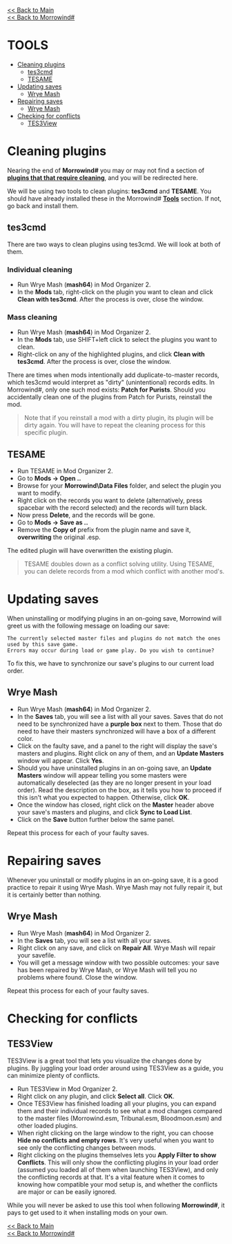 [<< Back to Main](https://github.com/Sigourn/morrowind-sharp/blob/master/readme.md#morrowind-a-morrowind-modding-guide)  
[<< Back to Morrowind#](https://github.com/Sigourn/morrowind-sharp/blob/master/mw%23.md#morrowind)

# TOOLS

- [Cleaning plugins](https://github.com/Sigourn/morrowind-sharp/blob/master/mwtools.md#cleaning-plugins)
  - [tes3cmd](https://github.com/Sigourn/morrowind-sharp/blob/master/mwtools.md#tes3cmd)
  - [TESAME](https://github.com/Sigourn/morrowind-sharp/blob/master/mwtools.md#tesame)
- [Updating saves](https://github.com/Sigourn/morrowind-sharp/blob/master/mwtools.md#updating-saves)
  - [Wrye Mash](https://github.com/Sigourn/morrowind-sharp/blob/master/mwtools.md#wrye-mash)
- [Repairing saves](https://github.com/Sigourn/morrowind-sharp/blob/master/mwtools.md#repairing-saves)
  - [Wrye Mash](https://github.com/Sigourn/morrowind-sharp/blob/master/mwtools.md#wrye-mash-1)
- [Checking for conflicts](https://github.com/Sigourn/morrowind-sharp/blob/master/mwtools.md#checking-for-conflicts)
  - [TES3View](https://github.com/Sigourn/morrowind-sharp/blob/master/mwtools.md#tes3view)

# Cleaning plugins

Nearing the end of **Morrowind#** you may or may not find a section of [**plugins that that require cleaning**](https://github.com/Sigourn/morrowind-sharp/blob/master/mw%23.md#cleaning-our-plugins), and you will be redirected here.

We will be using two tools to clean plugins: **tes3cmd** and **TESAME**. You should have already installed these in the Morrowind# [**Tools**](https://github.com/Sigourn/morrowind-sharp/blob/master/mw%23.md#tools) section. If not, go back and install them.

## tes3cmd

There are two ways to clean plugins using tes3cmd. We will look at both of them.

### Individual cleaning

- Run Wrye Mash (**mash64**) in Mod Organizer 2.
- In the **Mods** tab, right-click on the plugin you want to clean and click **Clean with tes3cmd**. After the process is over, close the window.

### Mass cleaning

- Run Wrye Mash (**mash64**) in Mod Organizer 2.
- In the **Mods** tab, use SHIFT+left click to select the plugins you want to clean.
- Right-click on any of the highlighted plugins, and click **Clean with tes3cmd**. After the process is over, close the window.

There are times when mods intentionally add duplicate-to-master records, which tes3cmd would interpret as "dirty" (unintentional) records edits. In Morrowind#, only one such mod exists: **Patch for Purists**. Should you accidentally clean one of the plugins from Patch for Purists, reinstall the mod.

> Note that if you reinstall a mod with a dirty plugin, its plugin will be dirty again. You will have to repeat the cleaning process for this specific plugin.

## TESAME

- Run TESAME in Mod Organizer 2.
- Go to **Mods -> Open ..**
- Browse for your **Morrowind\Data Files** folder, and select the plugin you want to modify.
- Right click on the records you want to delete (alternatively, press spacebar with the record selected) and the records will turn black.
- Now press **Delete**, and the records will be gone.
- Go to **Mods -> Save as ..**
- Remove the **Copy of** prefix from the plugin name and save it, **overwriting** the original .esp.

The edited plugin will have overwritten the existing plugin.

> TESAME doubles down as a conflict solving utility. Using TESAME, you can delete records from a mod which conflict with another mod's.

# Updating saves

When uninstalling or modifying plugins in an on-going save, Morrowind will greet us with the following message on loading our save:
```
The currently selected master files and plugins do not match the ones used by this save game. 
Errors may occur during load or game play. Do you wish to continue?
```
To fix this, we have to synchronize our save's plugins to our current load order.

## Wrye Mash

- Run Wrye Mash (**mash64**) in Mod Organizer 2.
- In the **Saves** tab, you will see a list with all your saves. Saves that do not need to be synchronized have a **purple box** next to them. Those that do need to have their masters synchronized will have a box of a different color.
- Click on the faulty save, and a panel to the right will display the save's masters and plugins. Right click on any of them, and an **Update Masters** window will appear. Click **Yes**.
- Should you have uninstalled plugins in an on-going save, an **Update Masters** window will appear telling you some masters were automatically deselected (as they are no longer present in your load order). Read the description on the box, as it tells you how to proceed if this isn't what you expected to happen. Otherwise, click **OK**.
- Once the window has closed, right click on the **Master** header above your save's masters and plugins, and click **Sync to Load List**.
- Click on the **Save** button further below the same panel.

Repeat this process for each of your faulty saves.

# Repairing saves

Whenever you uninstall or modify plugins in an on-going save, it is a good practice to repair it using Wrye Mash. Wrye Mash may not fully repair it, but it is certainly better than nothing.

## Wrye Mash

- Run Wrye Mash (**mash64**) in Mod Organizer 2.
- In the **Saves** tab, you will see a list with all your saves.
- Right click on any save, and click on **Repair All**. Wrye Mash will repair your savefile.
- You will get a message window with two possible outcomes: your save has been repaired by Wrye Mash, or Wrye Mash will tell you no problems where found. Close the window.

Repeat this process for each of your faulty saves.

# Checking for conflicts

## TES3View

TES3View is a great tool that lets you visualize the changes done by plugins. By juggling your load order around using TES3View as a guide, you can minimize plenty of conflicts.

- Run TES3View in Mod Organizer 2.
- Right click on any plugin, and click **Select all**. Click **OK**.
- Once TES3View has finished loading all your plugins, you can expand them and their individual records to see what a mod changes compared to the master files (Morrowind.esm, Tribunal.esm, Bloodmoon.esm) and other loaded plugins.
- When right clicking on the large window to the right, you can choose **Hide no conflicts and empty rows**. It's very useful when you want to see only the conflicting changes between mods.
- Right clicking on the plugins themselves lets you **Apply Filter to show Conflicts**. This will only show the conflicting plugins in your load order (assumed you loaded all of them when launching TES3View), and only the conflicting records at that. It's a vital feature when it comes to knowing how compatible your mod setup is, and whether the conflicts are major or can be easily ignored.

While you will never be asked to use this tool when following **Morrowind#**, it pays to get used to it when installing mods on your own.

[<< Back to Main](https://github.com/Sigourn/morrowind-sharp/blob/master/readme.md#morrowind-a-morrowind-modding-guide)  
[<< Back to Morrowind#](https://github.com/Sigourn/morrowind-sharp/blob/master/mw%23.md#morrowind)
